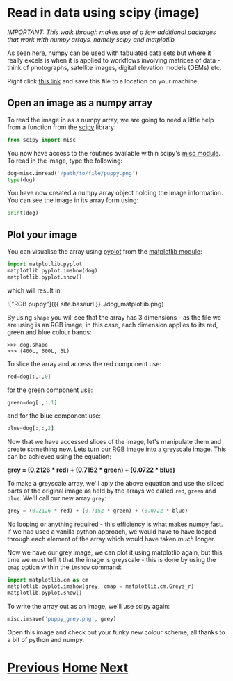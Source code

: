 ---
---

# Read in data using scipy (image)

*IMPORTANT: This walk through makes use of a few additional packages that work with numpy arrays, namely scipy and matplotlib*

As seen [here](../numpy_io_text), numpy can be used with tabulated data sets but where it really excels is when it is applied to workflows involving matrices of data - think of photographs, satellite images, digital elevation models (DEMs) etc. 

Right click [this link](../puppy.png) and save this 
file to a location on your machine.

## Open an image as a numpy array

To read the image in as a numpy array, we are going to need a little help from a function from the [scipy](http://www.scipy.org/scipylib/index.html) library:

```python
from scipy import misc
```

You now have access to the routines available within scipy's [misc module](http://docs.scipy.org/doc/scipy-0.16.0/reference/misc.html). To read in the image, type the following:

```python
dog=misc.imread('/path/to/file/puppy.png')
type(dog)
```

You have now created a numpy array object holding the image information. You can see the image in its array form using:

```python
print(dog)
```

## Plot your image 

You can visualise the array using [pyplot](http://matplotlib.org/api/pyplot_api.html) from the [matplotlib module](http://matplotlib.org/):

```python
import matplotlib.pyplot
matplotlib.pyplot.imshow(dog)
matplotlib.pyplot.show()
```

which will result in:

!["RGB puppy"]({{ site.baseurl }}../dog_matplotlib.png)

By using ```shape``` you will see that the array has 3 dimensions - as the file we are using is an RGB image, in this case, each dimension applies to its red, green and blue colour bands:

	>>> dog.shape
	>>> (400L, 600L, 3L)

To slice the array and access the red component use:

```python
red=dog[:,:,0]
```

for the green component use:

```python
green=dog[:,:,1]
```

and for the blue component use:

```python
blue=dog[:,:,2]
```

Now that we have accessed slices of the image, let's manipulate them and create something new. Lets [turn our RGB image into a greyscale image](https://en.wikipedia.org/wiki/Grayscale#Converting_color_to_grayscale). This can be achieved using the equation:

**grey = (0.2126 * red) + (0.7152 * green) + (0.0722 * blue)**

To make a greyscale array, we'll aply the above equation and use the sliced parts of the original image as held by the arrays we called ```red```, ```green``` and ```blue```. We'll call our new array ```grey```:

```python
grey = (0.2126 * red) + (0.7152 * green) + (0.0722 * blue)
```

No looping or anything required - this efficiency is what makes numpy fast. If we had used a vanilla python approach, we would have to have looped through each element of the array which would have taken *much* longer.

Now we have our grey image, we can plot it using matplotlib again, but this time we must tell it that the image is greyscale - this is done by using the ```cmap``` option within the ```imshow``` command:

```python
import matplotlib.cm as cm 
matplotlib.pyplot.imshow(grey, cmap = matplotlib.cm.Greys_r)
matplotlib.pyplot.show()
```

To write the array out as an image, we'll use scipy again:

```python
misc.imsave('puppy_grey.png', grey)
```

Open this image and check out your funky new colour scheme, all thanks to a bit of python and numpy.

# [Previous](../numpy_io_text) [Home](../README_numpy) [Next](../numpy_what_next)
